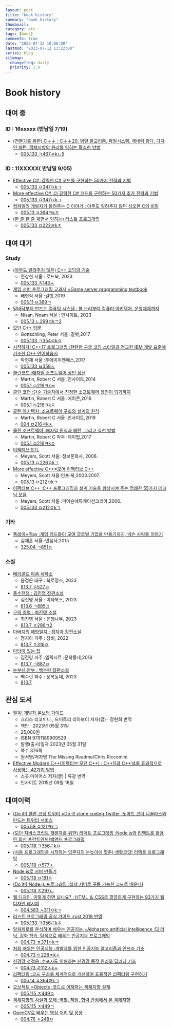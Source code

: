 ```yaml
---
layout: post
title: "book history"
summary: "book history"
thumbnail:
category: etc
tags: [book]
comments: true
date: "2023-07-12 10:00:00"
lastmod: "2023-07-12 13:22:00"
series: blog
sitemap:
  changefreq: daily
  priority: 1.0
---
```


# Book history

## 대여 중

### ID : 16xxxxx (반납일 7/19)
- [(전문가를 위한) C＋＋ : C＋＋20, 병렬 알고리즘, 파일시스템, 제네릭 람다, 다자인 패턴, 객체지향의 원리를 익히는 확실한 방법](https://product.kyobobook.co.kr/detail/S000201305611)
  - [005.133 ㄱ467ㅆkㄴ5](https://lib.suwon.ac.kr/#/search/detail/1370229)

### ID : 11XXXXX( 반납일 9/05)
- [Effective C# :강력한 C# 코드를 구현하는 50가지 전략과 기법](https://product.kyobobook.co.kr/detail/S000001809981)
  - [005.133 ㅇ347ㅇkㄱ](https://lib.suwon.ac.kr/#/search/detail/1357524)
- [More effective C# :더 강력한 C# 코드를 구현하는 50가지 추가 전략과 기법](https://product.kyobobook.co.kr/detail/S000001810063)
  - [005.133 ㅇ347ㅁkㄱ](https://lib.suwon.ac.kr/#/search/detail/1357525)
- [컴파일러 개발자가 들려주는 C 이야기 : 아무도 알려주지 않던 심오한 C의 비밀](https://product.kyobobook.co.kr/detail/S000001033126)
  - [005.13 ㅍ364ㅋkㅈ](https://lib.suwon.ac.kr/#/search/detail/1360967)
- [(한 줄 한 줄 짜면서 익히는) 러스트 프로그래밍](https://product.kyobobook.co.kr/detail/S000061351231)
  - [005.133 ㅁ222ㄹkㅈ](https://lib.suwon.ac.kr/#/search/detail/1364641)

## 대여 대기
### Study
- [(아무도 알려주지 않은) C++ 코딩의 기술](https://product.kyobobook.co.kr/detail/S000201493517)
  - 전상현    서울 : 로드북, 2023
  - [005.133 ㅈ143ㅅ](https://lib.suwon.ac.kr/#/search/detail/1370089)
- [게임 서버 프로그래밍 교과서 =Game server programming textbook](https://product.kyobobook.co.kr/detail/S000001792817)
  - 배현직    서울 :길벗,2019
  - [005.11 ㅂ389ㄱ](https://lib.suwon.ac.kr/#/search/detail/1334100)
- [밑바닥부터 만드는 컴퓨팅 시스템 : 불 논리부터 컴퓨터 아키텍처, 운영체제까지](https://product.kyobobook.co.kr/detail/S000201485097)
  - Nisan, Noam    서울 : 인사이트, 2023
  - [005.13 ㄴ299ㅁkㄱ2](https://lib.suwon.ac.kr/#/search/detail/1370945)
- [모던 C++ 입문](https://product.kyobobook.co.kr/detail/S000001792598)
  - Gottschling, Peter    서울 :길벗,2017
  - [005.133 ㄱ354ㅁkㅇ](https://lib.suwon.ac.kr/#/search/detail/1105787)
- [시작하자! C++17 프로그래밍 :현란한 구글 코딩 스타일과 정교한 IBM 개발 표준에 기초한 C++ 언어학습서](https://product.kyobobook.co.kr/detail/S000001964312)
  - 박헌재    서울 :투에이치앤에스,2017
  - [005.133 ㅂ358ㅅ](https://lib.suwon.ac.kr/#/search/detail/1101912)
- [클린코드 :애자일 소프트웨어 장인 정신](https://product.kyobobook.co.kr/detail/S000001032980)
  - Martin, Robert C    서울 :인사이트,2014
  - [005.1 ㅁ216ㅋkㅂ](https://lib.suwon.ac.kr/#/search/detail/1337971)
- [클린 코더 :단순 기술자에서 진정한 소프트웨어 장인이 되기까지](https://product.kyobobook.co.kr/detail/S000000935891)
  - Martin, Robert C    서울 :에이콘,2016
  - [005.1 ㅁ216ㅋkㅈ](https://lib.suwon.ac.kr/#/search/detail/1337970)
- [클린 아키텍처 :소프트웨어 구조와 설계의 원칙](https://product.kyobobook.co.kr/detail/S000001033082)
  - Martin, Robert C    서울 :인사이트,2019
  - [004 ㅁ216ㅋkㅅ](https://lib.suwon.ac.kr/#/search/detail/1337934)
- [클린 소프트웨어 :애자일 원칙과 패턴, 그리고 실천 방법](https://product.kyobobook.co.kr/detail/S000001875106)
  - Martin, Robert C    파주 :제이펍,2017
  - [005.1 ㅁ216ㅋkㅇ](https://lib.suwon.ac.kr/#/search/detail/1337972)
- [이펙티브 STL](https://product.kyobobook.co.kr/detail/S000000832801)
  - Meyers, Scott    서울: 정보문화사, 2006.
  - [005.13 ㅁ226ㅇkㄱ](https://lib.suwon.ac.kr/#/search/detail/702638)
- [More effective C++=모어 이펙티브 C++](https://product.kyobobook.co.kr/detail/S000000832889)
  - Meyers, Scott    서울:인포·북,2003.2007.
  - [005.13 ㅁ212ㅁkㄱ](https://lib.suwon.ac.kr/#/search/detail/636459)
- [이펙티브 C++ :C++ 프로그래밍과 설계 기술을 향상시켜 주는 명쾌한 55가지 테크닉 모음](https://product.kyobobook.co.kr/detail/S000000676779)
  - Meyers, Scott    서울 :피어슨에듀케이션코리아,2006.
  - [005.133 ㅁ212ㅇkㄱ](https://lib.suwon.ac.kr/#/search/detail/700829)

### 기타
- [플레이=Play :게임 키드들이 모여 글로벌 기업을 만들기까지, 넥슨 사람들 이야기](https://product.kyobobook.co.kr/detail/S000000619486)
  - 김재훈    서울 :민음사,2015
  - [325.04 ㄱ851ㅍ](https://lib.suwon.ac.kr/#/search/detail/1102694)

### 소설
- [메리골드 마음 세탁소](https://product.kyobobook.co.kr/detail/S000201142283)
  - 윤정은    대구 : 북로망스, 2023
  - [813.7 ㅇ527ㅁ](https://lib.suwon.ac.kr/#/search/detail/1368859)
- [풍수전쟁 : 김진명 장편소설](https://product.kyobobook.co.kr/detail/S000202215356)
  - 김진명    서울 : 이타북스, 2023
  - [813.6 ㄱ885ㅍ](https://lib.suwon.ac.kr/#/search/detail/1371171)
- [구의 증명 : 최진영 소설](https://product.kyobobook.co.kr/detail/S000201621499)
  - 최진영    서울 : 은행나무, 2023
  - [813.7 ㅊ296ㄱ2](https://lib.suwon.ac.kr/#/search/detail/1370124)
- [아버지의 해방일지 : 정지아 장편소설](https://product.kyobobook.co.kr/detail/S000061694154)
  - 정지아    파주 : 창비, 2022
  - [813.7 ㅈ316ㅇ](https://lib.suwon.ac.kr/#/search/detail/1364779)
- [마당이 있는 집](https://product.kyobobook.co.kr/detail/S000000780087)
  - 김진영    파주 :엘릭시르 :문학동네,2018
  - [813.7 ㄱ887ㅁ](https://lib.suwon.ac.kr/#/search/detail/1109362)
- [눈부신 안부 : 백수린 장편소설](https://product.kyobobook.co.kr/detail/S000202230179)
  - 백수린    파주 : 문학동네, 2023
  - [813.7](https://lib.suwon.ac.kr/#/search/detail/1370882)
   
   
## 관심 도서
- [필독! 개발자 온보딩 가이드](https://product.kyobobook.co.kr/detail/S000202318866)
  - 크리스 리코미니 , 드미트리 리아보이 저자(글) · 장현희 번역
  - 책만 · 2023년 05월 31일
  - 25,000원
  - ISBN    9791189909529
  - 발행(출시)일자    2023년 05월 31일
  - 쪽수    376쪽
  - 원서명/저자명    The Missing Readme/Chris Riccomini
- [Effective Modern C++(이펙티브 모던 C++) : C++11과 C++14를 효과적으로 사용하는 42가지 방법](https://product.kyobobook.co.kr/detail/S000001033019)
  - 스콧 마이어스 저자(글)  | 류광 번역
  - 인사이트 2015년 09월 18일
   
   
## 대여이력
- [(Do it!) 클론 코딩 트위터 =Do it! clone coding Twitter :노마드 코더 니꼴라스와 만드는 트위터 서비스](https://product.kyobobook.co.kr/detail/S000001818026)
  - [005.58 ㅇ121ㅋkㄱ](https://lib.suwon.ac.kr/#/search/detail/1358516)
- [(모던 자바스크립트 개발자를 위한) 리액트 프로그래밍 :Node.js와 리액트를 활용한 최신 프런트엔드/백엔드 프로그래밍](https://product.kyobobook.co.kr/detail/S000001766313)
  - [005.118 ㅋ356ㄹkㅇ](https://lib.suwon.ac.kr/#/search/detail/1105709)
- [(처음 프로그래밍을 시작하는 입문자의 눈높이에 맞춘) 생활코딩! 리액트 프로그래밍](https://product.kyobobook.co.kr/detail/S000001766458)
  - [005.118 ㅇ577ㅅ](https://lib.suwon.ac.kr/#/search/detail/1361539)
- [Node.js로 서버 만들기](https://product.kyobobook.co.kr/detail/S000001624718)
  - [005.118 ㅂ181ㅇ](https://lib.suwon.ac.kr/#/search/detail/1366795)
- [(Do it!) Node.js 프로그래밍 :실제 서버로 구동 가능한 코드로 배운다!](https://product.kyobobook.co.kr/detail/S000001900875)
  - [005.118 ㅈ297ㄴ](https://lib.suwon.ac.kr/#/search/detail/1105704)
- [웹 디자인, 이렇게 하면 되나요? : HTML ＆ CSS로 깔끔하게 구현하는 93가지 웹 디자인 레시피](https://product.kyobobook.co.kr/detail/S000200087416)
  - [004.583 ㅅ311ㅇkㄱ](https://lib.suwon.ac.kr/#/search/detail/1367269)
- [러스트 프로그래밍 공식 가이드 :rust 2018 반영](https://product.kyobobook.co.kr/detail/S000001916945)
  - [005.133 ㅋ356ㄹkㅈ](https://lib.suwon.ac.kr/#/search/detail/1337578)
- [알파제로를 분석하며 배우는 인공지능 =Alphazero artificial intelligence :딥 러닝, 강화 학습, 탐색으로 배우는 인공지능 프로그래밍](https://product.kyobobook.co.kr/detail/S000001916953)
  - [004.73 ㅍ371ㅇkㄱ](https://lib.suwon.ac.kr/#/search/detail/1337111)
- [처음 배우는 인공지능 :개발자를 위한 인공지능 알고리즘과 인프라 기초](https://product.kyobobook.co.kr/detail/S000001057719)
  - [004.73 ㄷ228ㅊkㅅ](https://lib.suwon.ac.kr/#/search/detail/1102232)
- [신경망 첫걸음 :수포자도 이해하는 신경망 동작 원리와 딥러닝 기초](https://product.kyobobook.co.kr/detail/S000001057736)
  - [004.73 ㄹ112ㅅkㅅ](https://lib.suwon.ac.kr/#/search/detail/1102469)
- [리팩터링 :코드 구조를 체계적으로 개선하여 효율적인 리팩터링 구현하기](https://product.kyobobook.co.kr/detail/S000001810241)
  - [005.14 ㅍ364ㄹkㄱ](https://lib.suwon.ac.kr/#/search/detail/1340376)
- [오브젝트 =Objects :코드로 이해하는 객체지향 설계](https://product.kyobobook.co.kr/detail/S000001766367)
  - [005.115 ㅈ449ㅇ](https://lib.suwon.ac.kr/#/search/detail/1340377)
- [객체지향의 사실과 오해 :역할, 책임, 협력 관점에서 본 객체지향](https://product.kyobobook.co.kr/detail/S000001628109)
  - [005.115 ㅈ449ㄱ](https://lib.suwon.ac.kr/#/search/detail/1340378)
- [OpenCV로 배우는 영상 처리 및 응용](https://product.kyobobook.co.kr/detail/S000001076285)
  - [004.76 ㅈ248ㅇ](https://lib.suwon.ac.kr/#/search/detail/1097455)
